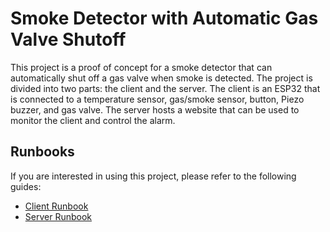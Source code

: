 # Smoke Detector with Automatic Gas Valve Shutoff

This project is a proof of concept for a smoke detector that can automatically shut off a gas valve when smoke is
detected. The project is divided into two parts: the client and the server. The client is an ESP32 that is connected to
a temperature sensor, gas/smoke sensor, button, Piezo buzzer, and gas valve. The server hosts a website that can be used
to monitor the client and control the alarm.

## Runbooks

If you are interested in using this project, please refer to the following guides:

- [Client Runbook](CLIENT.md)
- [Server Runbook](SERVER.md)